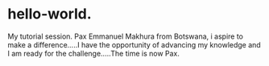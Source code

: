 # hello-world.
My tutorial session.
Pax Emmanuel Makhura from Botswana, i aspire to make a difference.....I have the opportunity of advancing my knowledge and I am ready for the challenge.....The time is now Pax.

